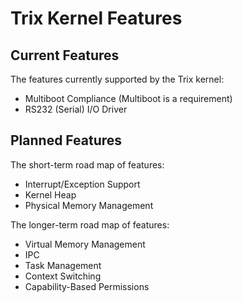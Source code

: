 # Trix Kernel Features

## Current Features

The features currently supported by the Trix kernel:

  * Multiboot Compliance (Multiboot is a requirement)
  * RS232 (Serial) I/O Driver

## Planned Features

The short-term road map of features:

  * Interrupt/Exception Support
  * Kernel Heap
  * Physical Memory Management

The longer-term road map of features:

  * Virtual Memory Management
  * IPC
  * Task Management
  * Context Switching
  * Capability-Based Permissions
